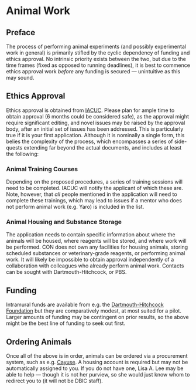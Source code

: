 # Animal Work

## Preface

The process of performing animal experiments (and possibly experimental work in general) is primarily stifled by the cyclic dependency of funding and ethics approval.
No intrinsic priority exists between the two, but due to the time frames (fixed as opposed to running deadlines), it is best to commence ethics approval work *before* any funding is secured — unintuitive as this may sound.

## Ethics Approval

Ethics approval is obtained from [IACUC](https://www.dartmouth.edu/iacuc/).
Please plan for ample time to obtain approval (6 months could be considered safe), as the approval might require significant editing, and novel issues may be raised by the approval body, after an initial set of issues has been addressed.
This is particularly true if it is your first application.
Although it is nominally a single form, this belies the complexity of the process, which encompasses a series of side-quests extending far beyond the actual documents, and includes at least the following:

### Animal Training Courses

Depending on the proposed procedures, a series of training sessions will need to be completed.
IACUC will notify the applicant of which these are.
Note, however, that *all* people mentioned in the application will need to complete these trainings, which may lead to issues if a mentor who does not perform animal work (e.g. Yaro) is included in the list.

### Animal Housing and Substance Storage

The application needs to contain specific information about where the animals will be housed, where reagents will be stored, and where work will be performed.
CON does not own any facilities for housing animals, storing scheduled substances or veterinary-grade reagents, or performing animal work.
It will likely be impossible to obtain approval independently of a collaboration with colleagues who already perform animal work.
Contacts can be sought with Dartmouth-Hitchcock, or PBS.

## Funding

Intramural funds are available from e.g. the [Dartmouth-Hitchcock Foundation](https://www.dartmouth-hitchcock.org/hitchcock-foundation) but they are comparatively modest, at most suited for a pilot.
Larger amounts of funding may be contingent on prior results, so the above might be the best line of funding to seek out first.

## Ordering Animals

Once all of the above is in order, animals can be ordered via a procurement system, such as e.g. [Cayuse](https://cmr-rapport.dartmouth.edu/eSirius3g/).
A housing account is required but may not be automatically assigned to you.
If you do not have one, Lisa A. Lee may be able to help — though it is not her purview, so she would just know whom to redirect you to (it will not be DBIC staff).
